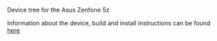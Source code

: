 Device tree for the Asus Zenfone 5z

Information about the device, build and install instructions can be found [here](http://wiki.lineageos.org/devices/Z01R/)
